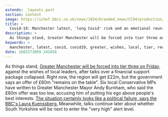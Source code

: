```yaml
--- 
extends: _layouts.post 
section: content 
image: https://ichef.bbci.co.uk/news/1024/branded_news/CC94/production/_111527325_index_daily_update_version02_cv_976new.png 
title: > 
  Covid-19: Manchester latest, 'long Covid' risk and an emotional reunion 
description: > 
  As things stand, Greater Manchester will be forced into tier three on Friday, against the wishes of local leaders, after talks over a financial support package collapsed.Right now, the region will get £22m, but the government says an offer of £60m "remains on the table".Six local Conservative MPs have written to Greater Manchester Mayor Andy Burnham, who said the £60m offer was too low, accusing him of putting his ego above people's best interests.The situation certainly looks like a political failure, says the BBC's Laura Kuenssberg.Meanwhile, talks continue later about whether South Yorkshire will be next to enter the "very high" alert level. 
keywords: > 
  manchester, latest, covid, covid19, greater, wishes, local, tier, reunion, emotional, offer, written, 60m, yorkshire, risk, talks, long 
date: 1603273869.242658 
--- 
```

<div><p>As things stand, <a href="https://www.bbc.co.uk/news/uk-54624575" class="css-yidnqd-InlineLink e1no5rhv0">Greater Manchester will be forced into tier three on Friday,</a> against the wishes of local leaders, after talks over a financial support package collapsed. Right now, the region will get &#163;22m, but the government says an offer of &#163;60m "remains on the table". Six local Conservative MPs have written to Greater Manchester Mayor Andy Burnham, who said the &#163;60m offer was too low, accusing him of putting his ego above people's best interests. <a href="https://www.bbc.co.uk/news/uk-politics-54615429" class="css-yidnqd-InlineLink e1no5rhv0">The situation certainly looks like a political failure, says the BBC's Laura Kuenssberg.</a> Meanwhile, talks continue later about whether South Yorkshire will be next to enter the "very high" alert level.  </p></div>